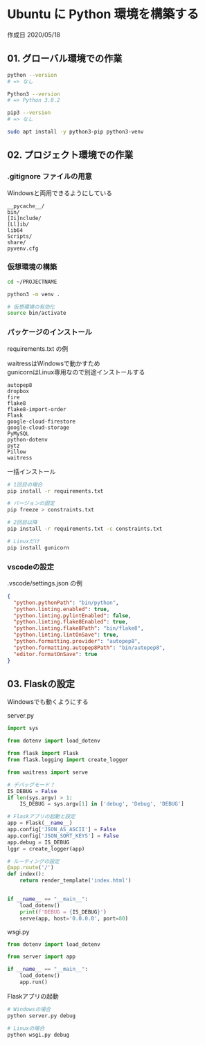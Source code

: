 # Ubuntu に Python 環境を構築する

作成日 2020/05/18

## 01. グローバル環境での作業

```bash
python --version
# => なし

Python3 --version
# => Python 3.8.2

pip3 --version
# => なし

sudo apt install -y python3-pip python3-venv
```

## 02. プロジェクト環境での作業

### .gitignore ファイルの用意

Windowsと両用できるようにしている

```text
__pycache__/
bin/
[Ii]nclude/
[Ll]ib/
lib64
Scripts/
share/
pyvenv.cfg
```

### 仮想環境の構築

```bash
cd ~/PROJECTNAME

python3 -m venv .

# 仮想環境の有効化
source bin/activate
```

### パッケージのインストール

requirements.txt の例

waitressはWindowsで動かすため\
gunicornはLinux専用なので別途インストールする

```text
autopep8
dropbox
fire
flake8
flake8-import-order
Flask
google-cloud-firestore
google-cloud-storage
PyMySQL
python-dotenv
pytz
Pillow
waitress
```

一括インストール

```bash
# 1回目の場合
pip install -r requirements.txt

# バージョンの固定
pip freeze > constraints.txt

# 2回目以降
pip install -r requirements.txt -c constraints.txt

# Linuxだけ
pip install gunicorn
```

### vscodeの設定

.vscode/settings.json の例

```json
{
  "python.pythonPath": "bin/python",
  "python.linting.enabled": true,
  "python.linting.pylintEnabled": false,
  "python.linting.flake8Enabled": true,
  "python.linting.flake8Path": "bin/flake8",
  "python.linting.lintOnSave": true,
  "python.formatting.provider": "autopep8",
  "python.formatting.autopep8Path": "bin/autopep8",
  "editor.formatOnSave": true
}
```

## 03. Flaskの設定

Windowsでも動くようにする

server.py

```python
import sys

from dotenv import load_dotenv

from flask import Flask
from flask.logging import create_logger

from waitress import serve

# デバッグモード？
IS_DEBUG = False
if len(sys.argv) > 1:
    IS_DEBUG = sys.argv[1] in ['debug', 'Debug', 'DEBUG']

# Flaskアプリの起動と設定
app = Flask(__name__)
app.config['JSON_AS_ASCII'] = False
app.config['JSON_SORT_KEYS'] = False
app.debug = IS_DEBUG
lggr = create_logger(app)

# ルーティングの設定
@app.route('/')
def index():
    return render_template('index.html')


if __name__ == "__main__":
    load_dotenv()
    print(f'DEBUG = {IS_DEBUG}')
    serve(app, host='0.0.0.0', port=80)
```

wsgi.py

```python
from dotenv import load_dotenv

from server import app

if __name__ == "__main__":
    load_dotenv()
    app.run()
```

Flaskアプリの起動

```bash
# Windowsの場合
python server.py debug

# Linuxの場合
python wsgi.py debug
```

